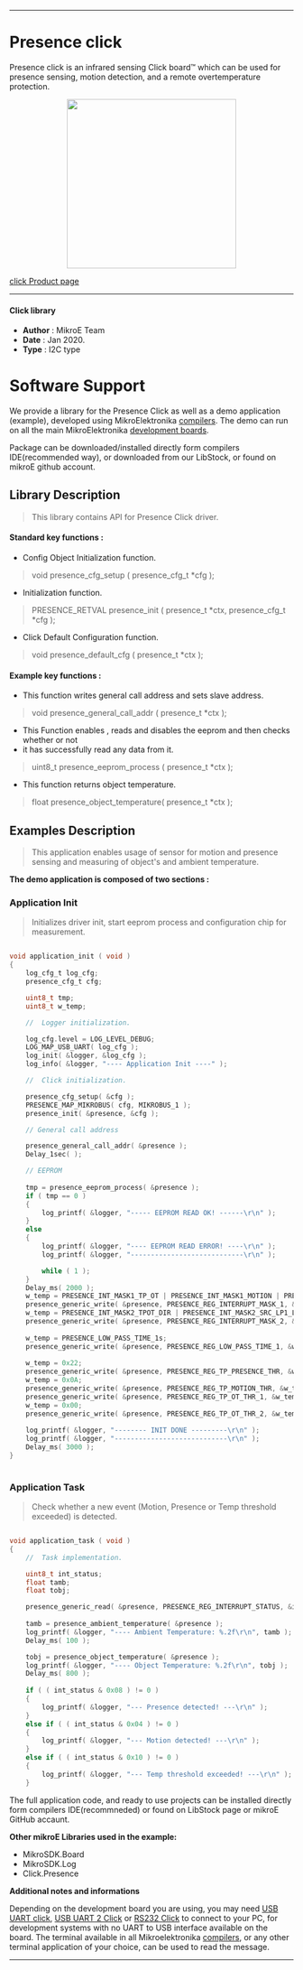 
---
# Presence click

Presence click is an infrared sensing Click board™ which can be used for presence sensing, motion detection, and a remote overtemperature protection. 

<p align="center">
  <img src="https://download.mikroe.com/images/click_for_ide/presence_click.png" height=300px>
</p>

[click Product page](<https://www.mikroe.com/presence-click>)

---


#### Click library 

- **Author**        : MikroE Team
- **Date**          : Jan 2020.
- **Type**          : I2C type


# Software Support

We provide a library for the Presence Click 
as well as a demo application (example), developed using MikroElektronika 
[compilers](https://shop.mikroe.com/compilers). 
The demo can run on all the main MikroElektronika [development boards](https://shop.mikroe.com/development-boards).

Package can be downloaded/installed directly form compilers IDE(recommended way), or downloaded from our LibStock, or found on mikroE github account. 

## Library Description

> This library contains API for Presence Click driver.

#### Standard key functions :

- Config Object Initialization function.
> void presence_cfg_setup ( presence_cfg_t *cfg ); 
 
- Initialization function.
> PRESENCE_RETVAL presence_init ( presence_t *ctx, presence_cfg_t *cfg );

- Click Default Configuration function.
> void presence_default_cfg ( presence_t *ctx );


#### Example key functions :

- This function writes general call address and sets slave address.
> void presence_general_call_addr ( presence_t *ctx );
 
- This Function enables , reads and disables the eeprom and then checks whether or not 
- it has successfully read any data from it.
> uint8_t presence_eeprom_process ( presence_t *ctx );

- This function returns object temperature.
> float presence_object_temperature( presence_t *ctx );

## Examples Description

> This application enables usage of sensor for motion and presence sensing 
> and measuring of object's and ambient temperature.


**The demo application is composed of two sections :**

### Application Init 

> Initializes driver init, start eeprom process and configuration chip for measurement.

```c

void application_init ( void )
{
    log_cfg_t log_cfg;
    presence_cfg_t cfg;

    uint8_t tmp;
    uint8_t w_temp;

    //  Logger initialization.

    log_cfg.level = LOG_LEVEL_DEBUG;
    LOG_MAP_USB_UART( log_cfg );
    log_init( &logger, &log_cfg );
    log_info( &logger, "---- Application Init ----" );

    //  Click initialization.

    presence_cfg_setup( &cfg );
    PRESENCE_MAP_MIKROBUS( cfg, MIKROBUS_1 );
    presence_init( &presence, &cfg );

    // General call address

    presence_general_call_addr( &presence );
    Delay_1sec( );

    // EEPROM
    
    tmp = presence_eeprom_process( &presence );
    if ( tmp == 0 )
    {
        log_printf( &logger, "----- EEPROM READ OK! ------\r\n" );
    }
    else
    {
        log_printf( &logger, "---- EEPROM READ ERROR! ----\r\n" );
        log_printf( &logger, "----------------------------\r\n" );

        while ( 1 );
    }
    Delay_ms( 2000 );
    w_temp = PRESENCE_INT_MASK1_TP_OT | PRESENCE_INT_MASK1_MOTION | PRESENCE_INT_MASK1_PRESENCE;
    presence_generic_write( &presence, PRESENCE_REG_INTERRUPT_MASK_1, &w_temp, 1 );
    w_temp = PRESENCE_INT_MASK2_TPOT_DIR | PRESENCE_INT_MASK2_SRC_LP1_LP2 | PRESENCE_INT_MASK2_CYCLE_TIME_30ms;
    presence_generic_write( &presence, PRESENCE_REG_INTERRUPT_MASK_2, &w_temp, 1 );
    
    w_temp = PRESENCE_LOW_PASS_TIME_1s;
    presence_generic_write( &presence, PRESENCE_REG_LOW_PASS_TIME_1, &w_temp, 1 );
    
    w_temp = 0x22;
    presence_generic_write( &presence, PRESENCE_REG_TP_PRESENCE_THR, &w_temp, 1 );
    w_temp = 0x0A;
    presence_generic_write( &presence, PRESENCE_REG_TP_MOTION_THR, &w_temp, 1 );
    presence_generic_write( &presence, PRESENCE_REG_TP_OT_THR_1, &w_temp, 1 );
    w_temp = 0x00;
    presence_generic_write( &presence, PRESENCE_REG_TP_OT_THR_2, &w_temp, 1 );
    
    log_printf( &logger, "-------- INIT DONE ---------\r\n" );
    log_printf( &logger, "----------------------------\r\n" );
    Delay_ms( 3000 );
}
  
```

### Application Task

> Check whether a new event (Motion, Presence or Temp threshold exceeded) is detected.

```c

void application_task ( void )
{
    //  Task implementation.

    uint8_t int_status;
    float tamb;
    float tobj;

    presence_generic_read( &presence, PRESENCE_REG_INTERRUPT_STATUS, &int_status, 1 );
    
    tamb = presence_ambient_temperature( &presence );
    log_printf( &logger, "---- Ambient Temperature: %.2f\r\n", tamb );
    Delay_ms( 100 );

    tobj = presence_object_temperature( &presence );
    log_printf( &logger, "---- Object Temperature: %.2f\r\n", tobj );
    Delay_ms( 800 );
        
    if ( ( int_status & 0x08 ) != 0 )
    {
        log_printf( &logger, "--- Presence detected! ---\r\n" );
    }
    else if ( ( int_status & 0x04 ) != 0 )
    {
        log_printf( &logger, "--- Motion detected! ---\r\n" );
    }
    else if ( ( int_status & 0x10 ) != 0 )
    {
        log_printf( &logger, "--- Temp threshold exceeded! ---\r\n" );
    }

```

The full application code, and ready to use projects can be  installed directly form compilers IDE(recommneded) or found on LibStock page or mikroE GitHub accaunt.

**Other mikroE Libraries used in the example:** 

- MikroSDK.Board
- MikroSDK.Log
- Click.Presence

**Additional notes and informations**

Depending on the development board you are using, you may need 
[USB UART click](https://shop.mikroe.com/usb-uart-click), 
[USB UART 2 Click](https://shop.mikroe.com/usb-uart-2-click) or 
[RS232 Click](https://shop.mikroe.com/rs232-click) to connect to your PC, for 
development systems with no UART to USB interface available on the board. The 
terminal available in all Mikroelektronika 
[compilers](https://shop.mikroe.com/compilers), or any other terminal application 
of your choice, can be used to read the message.



---